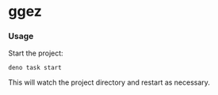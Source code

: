 # ggez

### Usage

Start the project:

```
deno task start
```

This will watch the project directory and restart as necessary.
